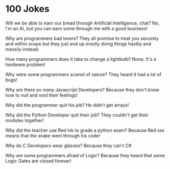 # 100 Jokes 


Will we be able to earn our
bread through Artificial Intelligence, chat?
No, I'm an AI, but you can earn some through me with a good business!


Why are programmers bad lovers? They all promise to treat you securely and within scope but they just end up mostly doing things hastily and messily instead.


How many programmers does it take to change a lightbulb?
None, It's a hardware problem!


Why were some programmers scared of nature? 
They heard it had a lot of bugs!


Why are there so many Javascript Developers?
Because they don't know how to null and void their feelings!


Why did the programmer quit his job?
He didn't get arrays!


Why did the Python Developer quit their job?
They couldn't get their modules together!


Why did the teacher use Red ink to grade a python exam?
Because Red sss means that the snake went through his code!


Why do C Developers wear glasses?
Because they can't C#


Why are some programmers afraid of Logic?
Because they heard that some Logic Gates are closed forever!


